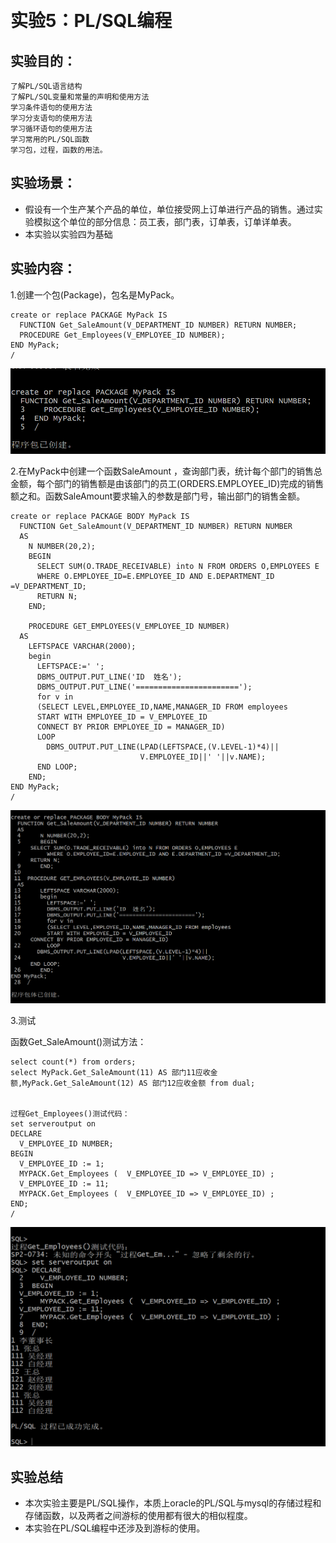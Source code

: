 ![]()

# 实验5：PL/SQL编程

## 实验目的：
    了解PL/SQL语言结构
    了解PL/SQL变量和常量的声明和使用方法
    学习条件语句的使用方法
    学习分支语句的使用方法
    学习循环语句的使用方法
    学习常用的PL/SQL函数
    学习包，过程，函数的用法。

## 实验场景：
- 假设有一个生产某个产品的单位，单位接受网上订单进行产品的销售。通过实验模拟这个单位的部分信息：员工表，部门表，订单表，订单详单表。
- 本实验以实验四为基础

## 实验内容：
1.创建一个包(Package)，包名是MyPack。

```mysql
create or replace PACKAGE MyPack IS
  FUNCTION Get_SaleAmount(V_DEPARTMENT_ID NUMBER) RETURN NUMBER;
  PROCEDURE Get_Employees(V_EMPLOYEE_ID NUMBER);
END MyPack;
/
```

![image-20210430184942951](https://raw.githubusercontent.com/JamYiz/photos/master/20210430184945.png)



2.在MyPack中创建一个函数SaleAmount ，查询部门表，统计每个部门的销售总金额，每个部门的销售额是由该部门的员工(ORDERS.EMPLOYEE_ID)完成的销售额之和。函数SaleAmount要求输入的参数是部门号，输出部门的销售金额。

```mysql
create or replace PACKAGE BODY MyPack IS
  FUNCTION Get_SaleAmount(V_DEPARTMENT_ID NUMBER) RETURN NUMBER
  AS
    N NUMBER(20,2); 
    BEGIN
      SELECT SUM(O.TRADE_RECEIVABLE) into N FROM ORDERS O,EMPLOYEES E
      WHERE O.EMPLOYEE_ID=E.EMPLOYEE_ID AND E.DEPARTMENT_ID =V_DEPARTMENT_ID;
      RETURN N;
    END;

	PROCEDURE GET_EMPLOYEES(V_EMPLOYEE_ID NUMBER)
  AS
    LEFTSPACE VARCHAR(2000);
    begin
      LEFTSPACE:=' ';
      DBMS_OUTPUT.PUT_LINE('ID  姓名');
      DBMS_OUTPUT.PUT_LINE('=======================');
      for v in
      (SELECT LEVEL,EMPLOYEE_ID,NAME,MANAGER_ID FROM employees
      START WITH EMPLOYEE_ID = V_EMPLOYEE_ID
      CONNECT BY PRIOR EMPLOYEE_ID = MANAGER_ID)
      LOOP
        DBMS_OUTPUT.PUT_LINE(LPAD(LEFTSPACE,(V.LEVEL-1)*4)||
                             V.EMPLOYEE_ID||' '||v.NAME);
      END LOOP;
    END;
END MyPack;
/
```

![image-20210430185016043](https://raw.githubusercontent.com/JamYiz/photos/master/20210430185018.png)



3.测试

函数Get_SaleAmount()测试方法：
```
select count(*) from orders;
select MyPack.Get_SaleAmount(11) AS 部门11应收金额,MyPack.Get_SaleAmount(12) AS 部门12应收金额 from dual;


过程Get_Employees()测试代码：
set serveroutput on
DECLARE
  V_EMPLOYEE_ID NUMBER;    
BEGIN
  V_EMPLOYEE_ID := 1;
  MYPACK.Get_Employees (  V_EMPLOYEE_ID => V_EMPLOYEE_ID) ;  
  V_EMPLOYEE_ID := 11;
  MYPACK.Get_Employees (  V_EMPLOYEE_ID => V_EMPLOYEE_ID) ;    
END;
/
```

![image-20210430184427303](https://raw.githubusercontent.com/JamYiz/photos/master/20210430185102.png)

## 实验总结

- 本次实验主要是PL/SQL操作，本质上oracle的PL/SQL与mysql的存储过程和存储函数，以及两者之间游标的使用都有很大的相似程度。
- 本实验在PL/SQL编程中还涉及到游标的使用。

